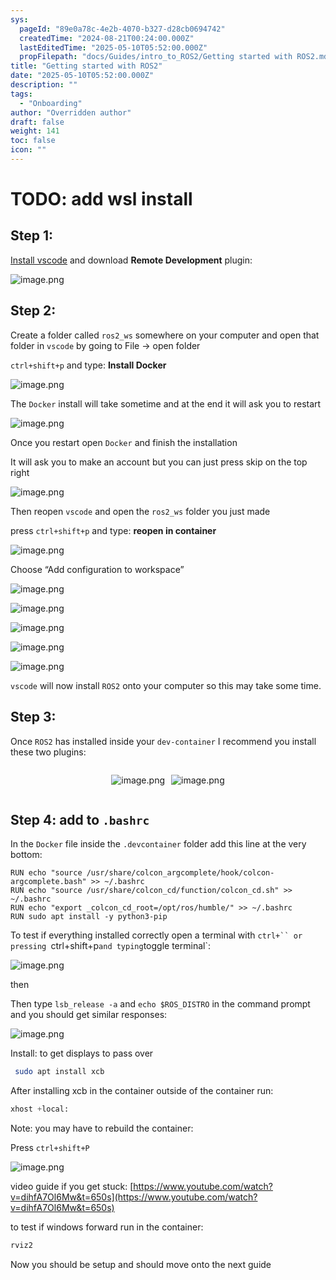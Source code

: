 ```yaml
---
sys:
  pageId: "89e0a78c-4e2b-4070-b327-d28cb0694742"
  createdTime: "2024-08-21T00:24:00.000Z"
  lastEditedTime: "2025-05-10T05:52:00.000Z"
  propFilepath: "docs/Guides/intro_to_ROS2/Getting started with ROS2.md"
title: "Getting started with ROS2"
date: "2025-05-10T05:52:00.000Z"
description: ""
tags:
  - "Onboarding"
author: "Overridden author"
draft: false
weight: 141
toc: false
icon: ""
---
```


# TODO: add wsl install

## Step 1:

[Install vscode](https://code.visualstudio.com/download) and download **Remote Development** plugin:

![image.png](https://prod-files-secure.s3.us-west-2.amazonaws.com/d518164a-d88e-44d1-a4ee-3adb3bd8bce0/efb52993-1881-4a40-b95e-6f020334f022/image.png?X-Amz-Algorithm=AWS4-HMAC-SHA256&X-Amz-Content-Sha256=UNSIGNED-PAYLOAD&X-Amz-Credential=ASIAZI2LB466SLEQKW5H%2F20250527%2Fus-west-2%2Fs3%2Faws4_request&X-Amz-Date=20250527T210827Z&X-Amz-Expires=3600&X-Amz-Security-Token=IQoJb3JpZ2luX2VjEJ3%2F%2F%2F%2F%2F%2F%2F%2F%2F%2FwEaCXVzLXdlc3QtMiJHMEUCIQCzoy3s8QwLuHHo%2F9G%2FHQLXbPK0OeN0cvV%2BGK2n5h%2BkyQIgOvZ1RvbjG3dmrKoGri%2BuDuMRbowdm%2BI2vkD9x1DqjVEq%2FwMIZhAAGgw2Mzc0MjMxODM4MDUiDGER26JBz9gBjQriwircA1VQYGB2%2Fus1oTydo0j%2FH%2FUMcxTXjlRp%2FiBnSbkln1wJ0aquwUsQzIXcvKaegEQflxfUz1nf8IczGlm9rg65gtwEiphwZXtQ3RlKhaw2TUcExF5hORGMdNO2m10QeUy74IrUNdA8sC5fbwESZ2vTam%2F3EEC3IBZuDsOLt%2Bmh9z7QO4uiHqa2aOCtFw1UOSe4f4k3wrFci0aK0g4FwSLzW5SsCPZqLR72xIoLnZ6SinwKHfqBKIkysPAO2%2Blmr4UOgH7R%2FZM9uWvigmJh8XKJpY92kqTj%2FttD70IT1fl2xl4N%2BUuWiaBPLlpgp4a8KbdWHWVJ%2FntC7e75uyZlAipARVr4ZrApTr5vCjI9M4K5NDnKizdQ4Qs6BpbDZUjMiXIaKxGEGuoKXXE46AhdEx2FUAMpoPOG1NK5P6nxnp5YjR%2FgQjwDoPS4a3SMrzA5pyEmwFaEfHYbTVQC%2F5wvNKUlHpccUyIJF%2FRdBL1%2BmQ8tkMYV8TQ5rZqojC6iwyP7e%2Fggvc2lA5%2BDg74OETMd%2FozLswVSTUFYuW5T4HkDLXEDxe%2Ft6APVieDV7NhFjddGtdyjprTUOlqbw4N%2F9BKw2bhcKPAEl6eYnNUrNeWruyO5BJbRIT3i7tP5MInDXDd7MPHJ2MEGOqUBLQEcK6OpKEOPs%2BqvhnCXiALpClN4j%2F4xKCdaFeEXV8kaOHpCPOo2uWcF%2BOPkxaLGHDWrp2WLqWD35PSWquqEaVht8a%2F3ibdC6wZO9A8X8SP4Ad%2FI3U9hfABP88WTJJIsbXxSmYSlRz0xrVsHdCVWDvZnRKY%2F31GztLmaiA3C0E4%2BD24Om%2F%2Fix4LdNbnPnYxO7pU3WDBAzeKZ2djLIBN0nREOCK2W&X-Amz-Signature=66a5474d4b33bf16f2a096d4c942bac9dd11669b474386502b2585a7a1b7a1a0&X-Amz-SignedHeaders=host&x-id=GetObject)

## Step 2:

Create a folder called `ros2_ws` somewhere on your computer and open that folder in `vscode` by going to File → open folder 

`ctrl+shift+p` and type: **Install Docker**

![image.png](https://prod-files-secure.s3.us-west-2.amazonaws.com/d518164a-d88e-44d1-a4ee-3adb3bd8bce0/2269dc0e-1cd5-47ff-bceb-c04ad9b2eab0/image.png?X-Amz-Algorithm=AWS4-HMAC-SHA256&X-Amz-Content-Sha256=UNSIGNED-PAYLOAD&X-Amz-Credential=ASIAZI2LB466SLEQKW5H%2F20250527%2Fus-west-2%2Fs3%2Faws4_request&X-Amz-Date=20250527T210827Z&X-Amz-Expires=3600&X-Amz-Security-Token=IQoJb3JpZ2luX2VjEJ3%2F%2F%2F%2F%2F%2F%2F%2F%2F%2FwEaCXVzLXdlc3QtMiJHMEUCIQCzoy3s8QwLuHHo%2F9G%2FHQLXbPK0OeN0cvV%2BGK2n5h%2BkyQIgOvZ1RvbjG3dmrKoGri%2BuDuMRbowdm%2BI2vkD9x1DqjVEq%2FwMIZhAAGgw2Mzc0MjMxODM4MDUiDGER26JBz9gBjQriwircA1VQYGB2%2Fus1oTydo0j%2FH%2FUMcxTXjlRp%2FiBnSbkln1wJ0aquwUsQzIXcvKaegEQflxfUz1nf8IczGlm9rg65gtwEiphwZXtQ3RlKhaw2TUcExF5hORGMdNO2m10QeUy74IrUNdA8sC5fbwESZ2vTam%2F3EEC3IBZuDsOLt%2Bmh9z7QO4uiHqa2aOCtFw1UOSe4f4k3wrFci0aK0g4FwSLzW5SsCPZqLR72xIoLnZ6SinwKHfqBKIkysPAO2%2Blmr4UOgH7R%2FZM9uWvigmJh8XKJpY92kqTj%2FttD70IT1fl2xl4N%2BUuWiaBPLlpgp4a8KbdWHWVJ%2FntC7e75uyZlAipARVr4ZrApTr5vCjI9M4K5NDnKizdQ4Qs6BpbDZUjMiXIaKxGEGuoKXXE46AhdEx2FUAMpoPOG1NK5P6nxnp5YjR%2FgQjwDoPS4a3SMrzA5pyEmwFaEfHYbTVQC%2F5wvNKUlHpccUyIJF%2FRdBL1%2BmQ8tkMYV8TQ5rZqojC6iwyP7e%2Fggvc2lA5%2BDg74OETMd%2FozLswVSTUFYuW5T4HkDLXEDxe%2Ft6APVieDV7NhFjddGtdyjprTUOlqbw4N%2F9BKw2bhcKPAEl6eYnNUrNeWruyO5BJbRIT3i7tP5MInDXDd7MPHJ2MEGOqUBLQEcK6OpKEOPs%2BqvhnCXiALpClN4j%2F4xKCdaFeEXV8kaOHpCPOo2uWcF%2BOPkxaLGHDWrp2WLqWD35PSWquqEaVht8a%2F3ibdC6wZO9A8X8SP4Ad%2FI3U9hfABP88WTJJIsbXxSmYSlRz0xrVsHdCVWDvZnRKY%2F31GztLmaiA3C0E4%2BD24Om%2F%2Fix4LdNbnPnYxO7pU3WDBAzeKZ2djLIBN0nREOCK2W&X-Amz-Signature=42453c8c22454ef3d0de1ccd8037d3c03918337f5303eebc7bb09bebd9123e21&X-Amz-SignedHeaders=host&x-id=GetObject)

The `Docker` install will take sometime and at the end it will ask you to restart

![image.png](https://prod-files-secure.s3.us-west-2.amazonaws.com/d518164a-d88e-44d1-a4ee-3adb3bd8bce0/ed233f78-be33-4b1f-b89c-9c346c0e961e/image.png?X-Amz-Algorithm=AWS4-HMAC-SHA256&X-Amz-Content-Sha256=UNSIGNED-PAYLOAD&X-Amz-Credential=ASIAZI2LB466SLEQKW5H%2F20250527%2Fus-west-2%2Fs3%2Faws4_request&X-Amz-Date=20250527T210827Z&X-Amz-Expires=3600&X-Amz-Security-Token=IQoJb3JpZ2luX2VjEJ3%2F%2F%2F%2F%2F%2F%2F%2F%2F%2FwEaCXVzLXdlc3QtMiJHMEUCIQCzoy3s8QwLuHHo%2F9G%2FHQLXbPK0OeN0cvV%2BGK2n5h%2BkyQIgOvZ1RvbjG3dmrKoGri%2BuDuMRbowdm%2BI2vkD9x1DqjVEq%2FwMIZhAAGgw2Mzc0MjMxODM4MDUiDGER26JBz9gBjQriwircA1VQYGB2%2Fus1oTydo0j%2FH%2FUMcxTXjlRp%2FiBnSbkln1wJ0aquwUsQzIXcvKaegEQflxfUz1nf8IczGlm9rg65gtwEiphwZXtQ3RlKhaw2TUcExF5hORGMdNO2m10QeUy74IrUNdA8sC5fbwESZ2vTam%2F3EEC3IBZuDsOLt%2Bmh9z7QO4uiHqa2aOCtFw1UOSe4f4k3wrFci0aK0g4FwSLzW5SsCPZqLR72xIoLnZ6SinwKHfqBKIkysPAO2%2Blmr4UOgH7R%2FZM9uWvigmJh8XKJpY92kqTj%2FttD70IT1fl2xl4N%2BUuWiaBPLlpgp4a8KbdWHWVJ%2FntC7e75uyZlAipARVr4ZrApTr5vCjI9M4K5NDnKizdQ4Qs6BpbDZUjMiXIaKxGEGuoKXXE46AhdEx2FUAMpoPOG1NK5P6nxnp5YjR%2FgQjwDoPS4a3SMrzA5pyEmwFaEfHYbTVQC%2F5wvNKUlHpccUyIJF%2FRdBL1%2BmQ8tkMYV8TQ5rZqojC6iwyP7e%2Fggvc2lA5%2BDg74OETMd%2FozLswVSTUFYuW5T4HkDLXEDxe%2Ft6APVieDV7NhFjddGtdyjprTUOlqbw4N%2F9BKw2bhcKPAEl6eYnNUrNeWruyO5BJbRIT3i7tP5MInDXDd7MPHJ2MEGOqUBLQEcK6OpKEOPs%2BqvhnCXiALpClN4j%2F4xKCdaFeEXV8kaOHpCPOo2uWcF%2BOPkxaLGHDWrp2WLqWD35PSWquqEaVht8a%2F3ibdC6wZO9A8X8SP4Ad%2FI3U9hfABP88WTJJIsbXxSmYSlRz0xrVsHdCVWDvZnRKY%2F31GztLmaiA3C0E4%2BD24Om%2F%2Fix4LdNbnPnYxO7pU3WDBAzeKZ2djLIBN0nREOCK2W&X-Amz-Signature=8c014e5cec8055c4921f925a32e6e1ade6f875b56a93c7f18229973387e1bda1&X-Amz-SignedHeaders=host&x-id=GetObject)

Once you restart open `Docker` and finish the installation

It will ask you to make an account but you can just press skip on the top right

![image.png](https://prod-files-secure.s3.us-west-2.amazonaws.com/d518164a-d88e-44d1-a4ee-3adb3bd8bce0/21010ad9-1659-4fd9-9f59-9932a09b2a3d/image.png?X-Amz-Algorithm=AWS4-HMAC-SHA256&X-Amz-Content-Sha256=UNSIGNED-PAYLOAD&X-Amz-Credential=ASIAZI2LB466SLEQKW5H%2F20250527%2Fus-west-2%2Fs3%2Faws4_request&X-Amz-Date=20250527T210827Z&X-Amz-Expires=3600&X-Amz-Security-Token=IQoJb3JpZ2luX2VjEJ3%2F%2F%2F%2F%2F%2F%2F%2F%2F%2FwEaCXVzLXdlc3QtMiJHMEUCIQCzoy3s8QwLuHHo%2F9G%2FHQLXbPK0OeN0cvV%2BGK2n5h%2BkyQIgOvZ1RvbjG3dmrKoGri%2BuDuMRbowdm%2BI2vkD9x1DqjVEq%2FwMIZhAAGgw2Mzc0MjMxODM4MDUiDGER26JBz9gBjQriwircA1VQYGB2%2Fus1oTydo0j%2FH%2FUMcxTXjlRp%2FiBnSbkln1wJ0aquwUsQzIXcvKaegEQflxfUz1nf8IczGlm9rg65gtwEiphwZXtQ3RlKhaw2TUcExF5hORGMdNO2m10QeUy74IrUNdA8sC5fbwESZ2vTam%2F3EEC3IBZuDsOLt%2Bmh9z7QO4uiHqa2aOCtFw1UOSe4f4k3wrFci0aK0g4FwSLzW5SsCPZqLR72xIoLnZ6SinwKHfqBKIkysPAO2%2Blmr4UOgH7R%2FZM9uWvigmJh8XKJpY92kqTj%2FttD70IT1fl2xl4N%2BUuWiaBPLlpgp4a8KbdWHWVJ%2FntC7e75uyZlAipARVr4ZrApTr5vCjI9M4K5NDnKizdQ4Qs6BpbDZUjMiXIaKxGEGuoKXXE46AhdEx2FUAMpoPOG1NK5P6nxnp5YjR%2FgQjwDoPS4a3SMrzA5pyEmwFaEfHYbTVQC%2F5wvNKUlHpccUyIJF%2FRdBL1%2BmQ8tkMYV8TQ5rZqojC6iwyP7e%2Fggvc2lA5%2BDg74OETMd%2FozLswVSTUFYuW5T4HkDLXEDxe%2Ft6APVieDV7NhFjddGtdyjprTUOlqbw4N%2F9BKw2bhcKPAEl6eYnNUrNeWruyO5BJbRIT3i7tP5MInDXDd7MPHJ2MEGOqUBLQEcK6OpKEOPs%2BqvhnCXiALpClN4j%2F4xKCdaFeEXV8kaOHpCPOo2uWcF%2BOPkxaLGHDWrp2WLqWD35PSWquqEaVht8a%2F3ibdC6wZO9A8X8SP4Ad%2FI3U9hfABP88WTJJIsbXxSmYSlRz0xrVsHdCVWDvZnRKY%2F31GztLmaiA3C0E4%2BD24Om%2F%2Fix4LdNbnPnYxO7pU3WDBAzeKZ2djLIBN0nREOCK2W&X-Amz-Signature=d31839be696470f5e3b32923c92d6644504da830d1f56e4030e54c69d5db1d2f&X-Amz-SignedHeaders=host&x-id=GetObject)

Then reopen `vscode` and open the `ros2_ws` folder you just made

press `ctrl+shift+p` and type: **reopen in container**

![image.png](https://prod-files-secure.s3.us-west-2.amazonaws.com/d518164a-d88e-44d1-a4ee-3adb3bd8bce0/4e93b8c2-41ad-488c-8095-c74205196118/image.png?X-Amz-Algorithm=AWS4-HMAC-SHA256&X-Amz-Content-Sha256=UNSIGNED-PAYLOAD&X-Amz-Credential=ASIAZI2LB466SLEQKW5H%2F20250527%2Fus-west-2%2Fs3%2Faws4_request&X-Amz-Date=20250527T210827Z&X-Amz-Expires=3600&X-Amz-Security-Token=IQoJb3JpZ2luX2VjEJ3%2F%2F%2F%2F%2F%2F%2F%2F%2F%2FwEaCXVzLXdlc3QtMiJHMEUCIQCzoy3s8QwLuHHo%2F9G%2FHQLXbPK0OeN0cvV%2BGK2n5h%2BkyQIgOvZ1RvbjG3dmrKoGri%2BuDuMRbowdm%2BI2vkD9x1DqjVEq%2FwMIZhAAGgw2Mzc0MjMxODM4MDUiDGER26JBz9gBjQriwircA1VQYGB2%2Fus1oTydo0j%2FH%2FUMcxTXjlRp%2FiBnSbkln1wJ0aquwUsQzIXcvKaegEQflxfUz1nf8IczGlm9rg65gtwEiphwZXtQ3RlKhaw2TUcExF5hORGMdNO2m10QeUy74IrUNdA8sC5fbwESZ2vTam%2F3EEC3IBZuDsOLt%2Bmh9z7QO4uiHqa2aOCtFw1UOSe4f4k3wrFci0aK0g4FwSLzW5SsCPZqLR72xIoLnZ6SinwKHfqBKIkysPAO2%2Blmr4UOgH7R%2FZM9uWvigmJh8XKJpY92kqTj%2FttD70IT1fl2xl4N%2BUuWiaBPLlpgp4a8KbdWHWVJ%2FntC7e75uyZlAipARVr4ZrApTr5vCjI9M4K5NDnKizdQ4Qs6BpbDZUjMiXIaKxGEGuoKXXE46AhdEx2FUAMpoPOG1NK5P6nxnp5YjR%2FgQjwDoPS4a3SMrzA5pyEmwFaEfHYbTVQC%2F5wvNKUlHpccUyIJF%2FRdBL1%2BmQ8tkMYV8TQ5rZqojC6iwyP7e%2Fggvc2lA5%2BDg74OETMd%2FozLswVSTUFYuW5T4HkDLXEDxe%2Ft6APVieDV7NhFjddGtdyjprTUOlqbw4N%2F9BKw2bhcKPAEl6eYnNUrNeWruyO5BJbRIT3i7tP5MInDXDd7MPHJ2MEGOqUBLQEcK6OpKEOPs%2BqvhnCXiALpClN4j%2F4xKCdaFeEXV8kaOHpCPOo2uWcF%2BOPkxaLGHDWrp2WLqWD35PSWquqEaVht8a%2F3ibdC6wZO9A8X8SP4Ad%2FI3U9hfABP88WTJJIsbXxSmYSlRz0xrVsHdCVWDvZnRKY%2F31GztLmaiA3C0E4%2BD24Om%2F%2Fix4LdNbnPnYxO7pU3WDBAzeKZ2djLIBN0nREOCK2W&X-Amz-Signature=dc3bd423f0c473af6e7635d57fc3f66c454e419be74f76e504a53aa8a922a9b6&X-Amz-SignedHeaders=host&x-id=GetObject)

Choose “Add configuration to workspace”

![image.png](https://prod-files-secure.s3.us-west-2.amazonaws.com/d518164a-d88e-44d1-a4ee-3adb3bd8bce0/9560b282-5060-4989-ba37-97e7b2c22476/image.png?X-Amz-Algorithm=AWS4-HMAC-SHA256&X-Amz-Content-Sha256=UNSIGNED-PAYLOAD&X-Amz-Credential=ASIAZI2LB466SLEQKW5H%2F20250527%2Fus-west-2%2Fs3%2Faws4_request&X-Amz-Date=20250527T210827Z&X-Amz-Expires=3600&X-Amz-Security-Token=IQoJb3JpZ2luX2VjEJ3%2F%2F%2F%2F%2F%2F%2F%2F%2F%2FwEaCXVzLXdlc3QtMiJHMEUCIQCzoy3s8QwLuHHo%2F9G%2FHQLXbPK0OeN0cvV%2BGK2n5h%2BkyQIgOvZ1RvbjG3dmrKoGri%2BuDuMRbowdm%2BI2vkD9x1DqjVEq%2FwMIZhAAGgw2Mzc0MjMxODM4MDUiDGER26JBz9gBjQriwircA1VQYGB2%2Fus1oTydo0j%2FH%2FUMcxTXjlRp%2FiBnSbkln1wJ0aquwUsQzIXcvKaegEQflxfUz1nf8IczGlm9rg65gtwEiphwZXtQ3RlKhaw2TUcExF5hORGMdNO2m10QeUy74IrUNdA8sC5fbwESZ2vTam%2F3EEC3IBZuDsOLt%2Bmh9z7QO4uiHqa2aOCtFw1UOSe4f4k3wrFci0aK0g4FwSLzW5SsCPZqLR72xIoLnZ6SinwKHfqBKIkysPAO2%2Blmr4UOgH7R%2FZM9uWvigmJh8XKJpY92kqTj%2FttD70IT1fl2xl4N%2BUuWiaBPLlpgp4a8KbdWHWVJ%2FntC7e75uyZlAipARVr4ZrApTr5vCjI9M4K5NDnKizdQ4Qs6BpbDZUjMiXIaKxGEGuoKXXE46AhdEx2FUAMpoPOG1NK5P6nxnp5YjR%2FgQjwDoPS4a3SMrzA5pyEmwFaEfHYbTVQC%2F5wvNKUlHpccUyIJF%2FRdBL1%2BmQ8tkMYV8TQ5rZqojC6iwyP7e%2Fggvc2lA5%2BDg74OETMd%2FozLswVSTUFYuW5T4HkDLXEDxe%2Ft6APVieDV7NhFjddGtdyjprTUOlqbw4N%2F9BKw2bhcKPAEl6eYnNUrNeWruyO5BJbRIT3i7tP5MInDXDd7MPHJ2MEGOqUBLQEcK6OpKEOPs%2BqvhnCXiALpClN4j%2F4xKCdaFeEXV8kaOHpCPOo2uWcF%2BOPkxaLGHDWrp2WLqWD35PSWquqEaVht8a%2F3ibdC6wZO9A8X8SP4Ad%2FI3U9hfABP88WTJJIsbXxSmYSlRz0xrVsHdCVWDvZnRKY%2F31GztLmaiA3C0E4%2BD24Om%2F%2Fix4LdNbnPnYxO7pU3WDBAzeKZ2djLIBN0nREOCK2W&X-Amz-Signature=444d11251e96794e95b8bb34714fe10cd6f91bd277210770a8c7e6d9ff775f21&X-Amz-SignedHeaders=host&x-id=GetObject)

![image.png](https://prod-files-secure.s3.us-west-2.amazonaws.com/d518164a-d88e-44d1-a4ee-3adb3bd8bce0/2ee63f81-886b-48e8-a553-dc6e5eac99e4/image.png?X-Amz-Algorithm=AWS4-HMAC-SHA256&X-Amz-Content-Sha256=UNSIGNED-PAYLOAD&X-Amz-Credential=ASIAZI2LB466SLEQKW5H%2F20250527%2Fus-west-2%2Fs3%2Faws4_request&X-Amz-Date=20250527T210827Z&X-Amz-Expires=3600&X-Amz-Security-Token=IQoJb3JpZ2luX2VjEJ3%2F%2F%2F%2F%2F%2F%2F%2F%2F%2FwEaCXVzLXdlc3QtMiJHMEUCIQCzoy3s8QwLuHHo%2F9G%2FHQLXbPK0OeN0cvV%2BGK2n5h%2BkyQIgOvZ1RvbjG3dmrKoGri%2BuDuMRbowdm%2BI2vkD9x1DqjVEq%2FwMIZhAAGgw2Mzc0MjMxODM4MDUiDGER26JBz9gBjQriwircA1VQYGB2%2Fus1oTydo0j%2FH%2FUMcxTXjlRp%2FiBnSbkln1wJ0aquwUsQzIXcvKaegEQflxfUz1nf8IczGlm9rg65gtwEiphwZXtQ3RlKhaw2TUcExF5hORGMdNO2m10QeUy74IrUNdA8sC5fbwESZ2vTam%2F3EEC3IBZuDsOLt%2Bmh9z7QO4uiHqa2aOCtFw1UOSe4f4k3wrFci0aK0g4FwSLzW5SsCPZqLR72xIoLnZ6SinwKHfqBKIkysPAO2%2Blmr4UOgH7R%2FZM9uWvigmJh8XKJpY92kqTj%2FttD70IT1fl2xl4N%2BUuWiaBPLlpgp4a8KbdWHWVJ%2FntC7e75uyZlAipARVr4ZrApTr5vCjI9M4K5NDnKizdQ4Qs6BpbDZUjMiXIaKxGEGuoKXXE46AhdEx2FUAMpoPOG1NK5P6nxnp5YjR%2FgQjwDoPS4a3SMrzA5pyEmwFaEfHYbTVQC%2F5wvNKUlHpccUyIJF%2FRdBL1%2BmQ8tkMYV8TQ5rZqojC6iwyP7e%2Fggvc2lA5%2BDg74OETMd%2FozLswVSTUFYuW5T4HkDLXEDxe%2Ft6APVieDV7NhFjddGtdyjprTUOlqbw4N%2F9BKw2bhcKPAEl6eYnNUrNeWruyO5BJbRIT3i7tP5MInDXDd7MPHJ2MEGOqUBLQEcK6OpKEOPs%2BqvhnCXiALpClN4j%2F4xKCdaFeEXV8kaOHpCPOo2uWcF%2BOPkxaLGHDWrp2WLqWD35PSWquqEaVht8a%2F3ibdC6wZO9A8X8SP4Ad%2FI3U9hfABP88WTJJIsbXxSmYSlRz0xrVsHdCVWDvZnRKY%2F31GztLmaiA3C0E4%2BD24Om%2F%2Fix4LdNbnPnYxO7pU3WDBAzeKZ2djLIBN0nREOCK2W&X-Amz-Signature=06f7959e388372d437383bda775da0263b852aff242fdaba623285083b2b4690&X-Amz-SignedHeaders=host&x-id=GetObject)

![image.png](https://prod-files-secure.s3.us-west-2.amazonaws.com/d518164a-d88e-44d1-a4ee-3adb3bd8bce0/ae1580b2-b048-407e-aed9-b584224a7a04/image.png?X-Amz-Algorithm=AWS4-HMAC-SHA256&X-Amz-Content-Sha256=UNSIGNED-PAYLOAD&X-Amz-Credential=ASIAZI2LB466SLEQKW5H%2F20250527%2Fus-west-2%2Fs3%2Faws4_request&X-Amz-Date=20250527T210827Z&X-Amz-Expires=3600&X-Amz-Security-Token=IQoJb3JpZ2luX2VjEJ3%2F%2F%2F%2F%2F%2F%2F%2F%2F%2FwEaCXVzLXdlc3QtMiJHMEUCIQCzoy3s8QwLuHHo%2F9G%2FHQLXbPK0OeN0cvV%2BGK2n5h%2BkyQIgOvZ1RvbjG3dmrKoGri%2BuDuMRbowdm%2BI2vkD9x1DqjVEq%2FwMIZhAAGgw2Mzc0MjMxODM4MDUiDGER26JBz9gBjQriwircA1VQYGB2%2Fus1oTydo0j%2FH%2FUMcxTXjlRp%2FiBnSbkln1wJ0aquwUsQzIXcvKaegEQflxfUz1nf8IczGlm9rg65gtwEiphwZXtQ3RlKhaw2TUcExF5hORGMdNO2m10QeUy74IrUNdA8sC5fbwESZ2vTam%2F3EEC3IBZuDsOLt%2Bmh9z7QO4uiHqa2aOCtFw1UOSe4f4k3wrFci0aK0g4FwSLzW5SsCPZqLR72xIoLnZ6SinwKHfqBKIkysPAO2%2Blmr4UOgH7R%2FZM9uWvigmJh8XKJpY92kqTj%2FttD70IT1fl2xl4N%2BUuWiaBPLlpgp4a8KbdWHWVJ%2FntC7e75uyZlAipARVr4ZrApTr5vCjI9M4K5NDnKizdQ4Qs6BpbDZUjMiXIaKxGEGuoKXXE46AhdEx2FUAMpoPOG1NK5P6nxnp5YjR%2FgQjwDoPS4a3SMrzA5pyEmwFaEfHYbTVQC%2F5wvNKUlHpccUyIJF%2FRdBL1%2BmQ8tkMYV8TQ5rZqojC6iwyP7e%2Fggvc2lA5%2BDg74OETMd%2FozLswVSTUFYuW5T4HkDLXEDxe%2Ft6APVieDV7NhFjddGtdyjprTUOlqbw4N%2F9BKw2bhcKPAEl6eYnNUrNeWruyO5BJbRIT3i7tP5MInDXDd7MPHJ2MEGOqUBLQEcK6OpKEOPs%2BqvhnCXiALpClN4j%2F4xKCdaFeEXV8kaOHpCPOo2uWcF%2BOPkxaLGHDWrp2WLqWD35PSWquqEaVht8a%2F3ibdC6wZO9A8X8SP4Ad%2FI3U9hfABP88WTJJIsbXxSmYSlRz0xrVsHdCVWDvZnRKY%2F31GztLmaiA3C0E4%2BD24Om%2F%2Fix4LdNbnPnYxO7pU3WDBAzeKZ2djLIBN0nREOCK2W&X-Amz-Signature=7f35101feae49b36aa87d73679b114e3b48895b33718bea310f17c3af5017234&X-Amz-SignedHeaders=host&x-id=GetObject)

![image.png](https://prod-files-secure.s3.us-west-2.amazonaws.com/d518164a-d88e-44d1-a4ee-3adb3bd8bce0/53255b28-f75e-430f-b9e3-c0ac8577e42b/image.png?X-Amz-Algorithm=AWS4-HMAC-SHA256&X-Amz-Content-Sha256=UNSIGNED-PAYLOAD&X-Amz-Credential=ASIAZI2LB466SLEQKW5H%2F20250527%2Fus-west-2%2Fs3%2Faws4_request&X-Amz-Date=20250527T210827Z&X-Amz-Expires=3600&X-Amz-Security-Token=IQoJb3JpZ2luX2VjEJ3%2F%2F%2F%2F%2F%2F%2F%2F%2F%2FwEaCXVzLXdlc3QtMiJHMEUCIQCzoy3s8QwLuHHo%2F9G%2FHQLXbPK0OeN0cvV%2BGK2n5h%2BkyQIgOvZ1RvbjG3dmrKoGri%2BuDuMRbowdm%2BI2vkD9x1DqjVEq%2FwMIZhAAGgw2Mzc0MjMxODM4MDUiDGER26JBz9gBjQriwircA1VQYGB2%2Fus1oTydo0j%2FH%2FUMcxTXjlRp%2FiBnSbkln1wJ0aquwUsQzIXcvKaegEQflxfUz1nf8IczGlm9rg65gtwEiphwZXtQ3RlKhaw2TUcExF5hORGMdNO2m10QeUy74IrUNdA8sC5fbwESZ2vTam%2F3EEC3IBZuDsOLt%2Bmh9z7QO4uiHqa2aOCtFw1UOSe4f4k3wrFci0aK0g4FwSLzW5SsCPZqLR72xIoLnZ6SinwKHfqBKIkysPAO2%2Blmr4UOgH7R%2FZM9uWvigmJh8XKJpY92kqTj%2FttD70IT1fl2xl4N%2BUuWiaBPLlpgp4a8KbdWHWVJ%2FntC7e75uyZlAipARVr4ZrApTr5vCjI9M4K5NDnKizdQ4Qs6BpbDZUjMiXIaKxGEGuoKXXE46AhdEx2FUAMpoPOG1NK5P6nxnp5YjR%2FgQjwDoPS4a3SMrzA5pyEmwFaEfHYbTVQC%2F5wvNKUlHpccUyIJF%2FRdBL1%2BmQ8tkMYV8TQ5rZqojC6iwyP7e%2Fggvc2lA5%2BDg74OETMd%2FozLswVSTUFYuW5T4HkDLXEDxe%2Ft6APVieDV7NhFjddGtdyjprTUOlqbw4N%2F9BKw2bhcKPAEl6eYnNUrNeWruyO5BJbRIT3i7tP5MInDXDd7MPHJ2MEGOqUBLQEcK6OpKEOPs%2BqvhnCXiALpClN4j%2F4xKCdaFeEXV8kaOHpCPOo2uWcF%2BOPkxaLGHDWrp2WLqWD35PSWquqEaVht8a%2F3ibdC6wZO9A8X8SP4Ad%2FI3U9hfABP88WTJJIsbXxSmYSlRz0xrVsHdCVWDvZnRKY%2F31GztLmaiA3C0E4%2BD24Om%2F%2Fix4LdNbnPnYxO7pU3WDBAzeKZ2djLIBN0nREOCK2W&X-Amz-Signature=75d694ebbdc947fc6a44d9d78a56269afcff1651a0e2b9f67dce0f791a42a062&X-Amz-SignedHeaders=host&x-id=GetObject)

![image.png](https://prod-files-secure.s3.us-west-2.amazonaws.com/d518164a-d88e-44d1-a4ee-3adb3bd8bce0/7c562767-5af9-4ffb-97d1-327bcdf4ee00/image.png?X-Amz-Algorithm=AWS4-HMAC-SHA256&X-Amz-Content-Sha256=UNSIGNED-PAYLOAD&X-Amz-Credential=ASIAZI2LB466SLEQKW5H%2F20250527%2Fus-west-2%2Fs3%2Faws4_request&X-Amz-Date=20250527T210827Z&X-Amz-Expires=3600&X-Amz-Security-Token=IQoJb3JpZ2luX2VjEJ3%2F%2F%2F%2F%2F%2F%2F%2F%2F%2FwEaCXVzLXdlc3QtMiJHMEUCIQCzoy3s8QwLuHHo%2F9G%2FHQLXbPK0OeN0cvV%2BGK2n5h%2BkyQIgOvZ1RvbjG3dmrKoGri%2BuDuMRbowdm%2BI2vkD9x1DqjVEq%2FwMIZhAAGgw2Mzc0MjMxODM4MDUiDGER26JBz9gBjQriwircA1VQYGB2%2Fus1oTydo0j%2FH%2FUMcxTXjlRp%2FiBnSbkln1wJ0aquwUsQzIXcvKaegEQflxfUz1nf8IczGlm9rg65gtwEiphwZXtQ3RlKhaw2TUcExF5hORGMdNO2m10QeUy74IrUNdA8sC5fbwESZ2vTam%2F3EEC3IBZuDsOLt%2Bmh9z7QO4uiHqa2aOCtFw1UOSe4f4k3wrFci0aK0g4FwSLzW5SsCPZqLR72xIoLnZ6SinwKHfqBKIkysPAO2%2Blmr4UOgH7R%2FZM9uWvigmJh8XKJpY92kqTj%2FttD70IT1fl2xl4N%2BUuWiaBPLlpgp4a8KbdWHWVJ%2FntC7e75uyZlAipARVr4ZrApTr5vCjI9M4K5NDnKizdQ4Qs6BpbDZUjMiXIaKxGEGuoKXXE46AhdEx2FUAMpoPOG1NK5P6nxnp5YjR%2FgQjwDoPS4a3SMrzA5pyEmwFaEfHYbTVQC%2F5wvNKUlHpccUyIJF%2FRdBL1%2BmQ8tkMYV8TQ5rZqojC6iwyP7e%2Fggvc2lA5%2BDg74OETMd%2FozLswVSTUFYuW5T4HkDLXEDxe%2Ft6APVieDV7NhFjddGtdyjprTUOlqbw4N%2F9BKw2bhcKPAEl6eYnNUrNeWruyO5BJbRIT3i7tP5MInDXDd7MPHJ2MEGOqUBLQEcK6OpKEOPs%2BqvhnCXiALpClN4j%2F4xKCdaFeEXV8kaOHpCPOo2uWcF%2BOPkxaLGHDWrp2WLqWD35PSWquqEaVht8a%2F3ibdC6wZO9A8X8SP4Ad%2FI3U9hfABP88WTJJIsbXxSmYSlRz0xrVsHdCVWDvZnRKY%2F31GztLmaiA3C0E4%2BD24Om%2F%2Fix4LdNbnPnYxO7pU3WDBAzeKZ2djLIBN0nREOCK2W&X-Amz-Signature=580b807b06a072b29982cc7b2af38bf1546fb0c02312f6f8f2e6798e183c1da0&X-Amz-SignedHeaders=host&x-id=GetObject)

`vscode` will now install `ROS2` onto your computer so this may take some time.

## Step 3:

Once `ROS2` has installed inside your `dev-container` I recommend you install these two plugins:

<div style="display: flex;flex-direction: row; column-gap:10px; max-width: 630px;justify-content: center;">
<div>

![image.png](https://prod-files-secure.s3.us-west-2.amazonaws.com/d518164a-d88e-44d1-a4ee-3adb3bd8bce0/3fc3d550-5a54-4ba1-ba6b-faa01cdb7369/image.png?X-Amz-Algorithm=AWS4-HMAC-SHA256&X-Amz-Content-Sha256=UNSIGNED-PAYLOAD&X-Amz-Credential=ASIAZI2LB4663ZFHDZFS%2F20250527%2Fus-west-2%2Fs3%2Faws4_request&X-Amz-Date=20250527T210828Z&X-Amz-Expires=3600&X-Amz-Security-Token=IQoJb3JpZ2luX2VjEJ3%2F%2F%2F%2F%2F%2F%2F%2F%2F%2FwEaCXVzLXdlc3QtMiJHMEUCIFlCtzWxQlHmvlUIVCn2ioMgRsKlLlbPjYRnw4wSqO2tAiEAvlzwAU11uJGu%2BjOSgkBBi9XL6L5bD7yhqrBxDS1cp2Qq%2FwMIZhAAGgw2Mzc0MjMxODM4MDUiDMw4iD0r%2Bxq0TlDfOircA46tNI8MF2yaWHZJfGf3Egpl7oISLgQKXL0a7KsqLjtxv5z4JRPqQsOWEbf3Sa7USkEXPOkjmXuKs0Mf8ZYm42fI8tICMR5LmsSCpUsyrFUjPZEXsuv92ljnYg4c4Gb19DCjNoPZAYdHMrI3xC48RxazWAeKS65JSBfxHVx%2Bko0ilEt9shp3R3LekW0B%2BJjHFXiPCXpTbMJl%2B1syEdrJtNHNx1k7RRWot7Fzm2ED8pg3VcpKXMC1XdRwUzOuQKuJKBmHI6z3sAtuEt7rlXIKZJEcP8bEOSQ2blNy3kynf7y1CC98QB1mxiMOFKznpFAOjOWFvhcA0jsHcPj6ytDUhSDpyLlzHhczoeXeROurat8dJv%2Bs3XgG70fId17VX6KMO1PDJJ1RF8ZSbzVpV19AThx%2FJxmHQ2z2OrVOmu6%2B1%2BnzkrYLYhRArdSD09QJLreIyN6yWvzNJecZN9EA9zAjbpK2hw6r2qQqt2YEzotJzQtkLgq1WHPAwzDH9gh5TUumEbNo9ZpKZ%2FE7kIh0eWG6rz9Qx0yNiFhJT0EPoz9qOGI4zzSPGLDehT6iZZH79s8PPK5o4QVNFOrhnJHhkCeeHUUW5VhmWfyfZbc%2FjVBIC6Us4AXruJ5eSW%2BKXos5MNzJ2MEGOqUBm6U3XMLENfx3mcmhLJ7QIh4hw5TMuPpke5UPwMmn2unJJtseHxbjKd%2FK5T0xAQCOrM3CTqmDRBtV6yU0dB1gqQT46XiYjEpHBBRsNn8r2sxvJ3rFP1QLPhxa4Jhv2oSOBwasmUhl87DiD%2Bhd6isJfoo%2FmMcMy3LlIq0xRS0B61t2P4juSDHN2ERPqjemFI7xVFA8GF8TgMl%2BPbvvxDraWJ32hs%2Fs&X-Amz-Signature=b7a868195c76f5ff07dc47a06346e66b685eeaceb433a26b4882f9e2d8f6e541&X-Amz-SignedHeaders=host&x-id=GetObject)

</div>
<div>

![image.png](https://prod-files-secure.s3.us-west-2.amazonaws.com/d518164a-d88e-44d1-a4ee-3adb3bd8bce0/d994cc66-13c2-4093-a5a3-f84cf4601a82/image.png?X-Amz-Algorithm=AWS4-HMAC-SHA256&X-Amz-Content-Sha256=UNSIGNED-PAYLOAD&X-Amz-Credential=ASIAZI2LB466QNZPKRNI%2F20250527%2Fus-west-2%2Fs3%2Faws4_request&X-Amz-Date=20250527T210828Z&X-Amz-Expires=3600&X-Amz-Security-Token=IQoJb3JpZ2luX2VjEJ3%2F%2F%2F%2F%2F%2F%2F%2F%2F%2FwEaCXVzLXdlc3QtMiJHMEUCIDLgw9MnxlpdID0cCZaCGYICglSi7yPKO22Qx9GUHNwzAiEApetZfrsK%2BdUFhnP495TAsTm4pOX1gSjDwLA2M8Y0YIMq%2FwMIZhAAGgw2Mzc0MjMxODM4MDUiDBnoPUgP5GPNdLr1pCrcA%2BP0IamjAlmYO8dPyDa6CQOwVxaYuUXXaIR3qXtU2oHSbRfNIRLbNSz8vq%2F1b8JEdLETaOO4P%2BD64Mh%2B3MTFzc2VPO3gr0LmXpNDLzpqv91ILZMtMFkBFY%2F1xwqWxIp4Z3nl0pz44mEIFchZrIEzhqpqA0TtIFXvQJzFvWmG81vIyoxVC8ett4yuhbZWXQrolKlG%2BVYME1d7vxsB0kZ7R%2B4YMMRVLYtYHP0Ti3bF2hGvxXcnGnljdPVkV6tPW6BtotSbsB5E5hYRuT%2Bif29LWG0CdmL1rLMFSy5uL5fXLmAH1QDB21O9%2FrnJW5pwBSadPPa2Qso8FzdI3x%2BV8ouAZgk4FvU%2BYt7YiH0WGuEAkL5x54u3yE0gL0BNVMTywmRYu7r5i542pyFg5Mpg2i9hT%2FbC2fXJUwBMQ8GcY2HZ6xvc6fsS1QgrsQMzCDKAJAxnzO3XDHbFWd%2FaYoS%2BOo7IM1HjiM2hD%2BRBTjKuLyv5nzYPyDGZ3yBC4U%2Fj28bHuadPeO3cvIC6iVPs9E75%2BwoA4UXwnm4weJ%2BuSzT4sZHYIV%2Bo1T6WXfsM0tFxvW4CZqVgkp01z36LQWpSY0LKJi251iY3MmROgTVKYh8GbwQjTNA2Jdgt9HRzomBxSvG0MPTJ2MEGOqUBxQhFL7Z2RXyRdTuExzeH83FBk%2BZ6xh%2Fdgbarouj9wThf8F9lOtHqwsobvdV2vefxyRGAhafSMlTlgLJXuEBU3BqGDZl4J2IShh9ZTB0P6tnyD%2Bco59MithbgAvTIDQ1o%2F6mwHGPZP6fI35MSR4xepPjZv9f017g%2FWsVC4%2BLqrJerCgRlBwTjp8PeSm7pEaNZamtHgBj0W3ATthTGBlJvaJ6yXtdl&X-Amz-Signature=6be154ac618ce14fd98988cba18f8eb6a07e12ed598b42d0c5016a2b8b59a201&X-Amz-SignedHeaders=host&x-id=GetObject)

</div>
</div>

## Step 4: add to `.bashrc`

In the `Docker` file inside the `.devcontainer` folder add this line at the very bottom: 

```docker
RUN echo "source /usr/share/colcon_argcomplete/hook/colcon-argcomplete.bash" >> ~/.bashrc
RUN echo "source /usr/share/colcon_cd/function/colcon_cd.sh" >> ~/.bashrc
RUN echo "export _colcon_cd_root=/opt/ros/humble/" >> ~/.bashrc
RUN sudo apt install -y python3-pip 
```

To test if everything installed correctly open a terminal with `ctrl+`` or pressing `ctrl+shift+p` and typing `toggle terminal`:

![image.png](https://prod-files-secure.s3.us-west-2.amazonaws.com/d518164a-d88e-44d1-a4ee-3adb3bd8bce0/6a4943d8-b04e-4c02-9a58-775f3384d1a5/image.png?X-Amz-Algorithm=AWS4-HMAC-SHA256&X-Amz-Content-Sha256=UNSIGNED-PAYLOAD&X-Amz-Credential=ASIAZI2LB466SLEQKW5H%2F20250527%2Fus-west-2%2Fs3%2Faws4_request&X-Amz-Date=20250527T210827Z&X-Amz-Expires=3600&X-Amz-Security-Token=IQoJb3JpZ2luX2VjEJ3%2F%2F%2F%2F%2F%2F%2F%2F%2F%2FwEaCXVzLXdlc3QtMiJHMEUCIQCzoy3s8QwLuHHo%2F9G%2FHQLXbPK0OeN0cvV%2BGK2n5h%2BkyQIgOvZ1RvbjG3dmrKoGri%2BuDuMRbowdm%2BI2vkD9x1DqjVEq%2FwMIZhAAGgw2Mzc0MjMxODM4MDUiDGER26JBz9gBjQriwircA1VQYGB2%2Fus1oTydo0j%2FH%2FUMcxTXjlRp%2FiBnSbkln1wJ0aquwUsQzIXcvKaegEQflxfUz1nf8IczGlm9rg65gtwEiphwZXtQ3RlKhaw2TUcExF5hORGMdNO2m10QeUy74IrUNdA8sC5fbwESZ2vTam%2F3EEC3IBZuDsOLt%2Bmh9z7QO4uiHqa2aOCtFw1UOSe4f4k3wrFci0aK0g4FwSLzW5SsCPZqLR72xIoLnZ6SinwKHfqBKIkysPAO2%2Blmr4UOgH7R%2FZM9uWvigmJh8XKJpY92kqTj%2FttD70IT1fl2xl4N%2BUuWiaBPLlpgp4a8KbdWHWVJ%2FntC7e75uyZlAipARVr4ZrApTr5vCjI9M4K5NDnKizdQ4Qs6BpbDZUjMiXIaKxGEGuoKXXE46AhdEx2FUAMpoPOG1NK5P6nxnp5YjR%2FgQjwDoPS4a3SMrzA5pyEmwFaEfHYbTVQC%2F5wvNKUlHpccUyIJF%2FRdBL1%2BmQ8tkMYV8TQ5rZqojC6iwyP7e%2Fggvc2lA5%2BDg74OETMd%2FozLswVSTUFYuW5T4HkDLXEDxe%2Ft6APVieDV7NhFjddGtdyjprTUOlqbw4N%2F9BKw2bhcKPAEl6eYnNUrNeWruyO5BJbRIT3i7tP5MInDXDd7MPHJ2MEGOqUBLQEcK6OpKEOPs%2BqvhnCXiALpClN4j%2F4xKCdaFeEXV8kaOHpCPOo2uWcF%2BOPkxaLGHDWrp2WLqWD35PSWquqEaVht8a%2F3ibdC6wZO9A8X8SP4Ad%2FI3U9hfABP88WTJJIsbXxSmYSlRz0xrVsHdCVWDvZnRKY%2F31GztLmaiA3C0E4%2BD24Om%2F%2Fix4LdNbnPnYxO7pU3WDBAzeKZ2djLIBN0nREOCK2W&X-Amz-Signature=889551b5b63f47aac1232904a2955687f5f0de57df91c0fb9328df64e12b6980&X-Amz-SignedHeaders=host&x-id=GetObject)

then 

Then type `lsb_release -a` and `echo $ROS_DISTRO` in the command prompt and you should get similar responses:

![image.png](https://prod-files-secure.s3.us-west-2.amazonaws.com/d518164a-d88e-44d1-a4ee-3adb3bd8bce0/3e635dec-a805-4e85-8b9e-d000e5b71a4e/image.png?X-Amz-Algorithm=AWS4-HMAC-SHA256&X-Amz-Content-Sha256=UNSIGNED-PAYLOAD&X-Amz-Credential=ASIAZI2LB466SLEQKW5H%2F20250527%2Fus-west-2%2Fs3%2Faws4_request&X-Amz-Date=20250527T210827Z&X-Amz-Expires=3600&X-Amz-Security-Token=IQoJb3JpZ2luX2VjEJ3%2F%2F%2F%2F%2F%2F%2F%2F%2F%2FwEaCXVzLXdlc3QtMiJHMEUCIQCzoy3s8QwLuHHo%2F9G%2FHQLXbPK0OeN0cvV%2BGK2n5h%2BkyQIgOvZ1RvbjG3dmrKoGri%2BuDuMRbowdm%2BI2vkD9x1DqjVEq%2FwMIZhAAGgw2Mzc0MjMxODM4MDUiDGER26JBz9gBjQriwircA1VQYGB2%2Fus1oTydo0j%2FH%2FUMcxTXjlRp%2FiBnSbkln1wJ0aquwUsQzIXcvKaegEQflxfUz1nf8IczGlm9rg65gtwEiphwZXtQ3RlKhaw2TUcExF5hORGMdNO2m10QeUy74IrUNdA8sC5fbwESZ2vTam%2F3EEC3IBZuDsOLt%2Bmh9z7QO4uiHqa2aOCtFw1UOSe4f4k3wrFci0aK0g4FwSLzW5SsCPZqLR72xIoLnZ6SinwKHfqBKIkysPAO2%2Blmr4UOgH7R%2FZM9uWvigmJh8XKJpY92kqTj%2FttD70IT1fl2xl4N%2BUuWiaBPLlpgp4a8KbdWHWVJ%2FntC7e75uyZlAipARVr4ZrApTr5vCjI9M4K5NDnKizdQ4Qs6BpbDZUjMiXIaKxGEGuoKXXE46AhdEx2FUAMpoPOG1NK5P6nxnp5YjR%2FgQjwDoPS4a3SMrzA5pyEmwFaEfHYbTVQC%2F5wvNKUlHpccUyIJF%2FRdBL1%2BmQ8tkMYV8TQ5rZqojC6iwyP7e%2Fggvc2lA5%2BDg74OETMd%2FozLswVSTUFYuW5T4HkDLXEDxe%2Ft6APVieDV7NhFjddGtdyjprTUOlqbw4N%2F9BKw2bhcKPAEl6eYnNUrNeWruyO5BJbRIT3i7tP5MInDXDd7MPHJ2MEGOqUBLQEcK6OpKEOPs%2BqvhnCXiALpClN4j%2F4xKCdaFeEXV8kaOHpCPOo2uWcF%2BOPkxaLGHDWrp2WLqWD35PSWquqEaVht8a%2F3ibdC6wZO9A8X8SP4Ad%2FI3U9hfABP88WTJJIsbXxSmYSlRz0xrVsHdCVWDvZnRKY%2F31GztLmaiA3C0E4%2BD24Om%2F%2Fix4LdNbnPnYxO7pU3WDBAzeKZ2djLIBN0nREOCK2W&X-Amz-Signature=18c4f131cf0d768e6fa49b5bb5003e405f78acbecda6dc3f0810f8ea6c827d22&X-Amz-SignedHeaders=host&x-id=GetObject)

Install:  to get displays to pass over

```bash
 sudo apt install xcb
```

After installing xcb in the container outside of the container run:

```python
xhost +local:
```

Note: you may have to rebuild the container:

Press `ctrl+shift+P`

![image.png](https://prod-files-secure.s3.us-west-2.amazonaws.com/d518164a-d88e-44d1-a4ee-3adb3bd8bce0/6c2be660-2618-4c38-9c26-53554f7a0b7b/image.png?X-Amz-Algorithm=AWS4-HMAC-SHA256&X-Amz-Content-Sha256=UNSIGNED-PAYLOAD&X-Amz-Credential=ASIAZI2LB466SLEQKW5H%2F20250527%2Fus-west-2%2Fs3%2Faws4_request&X-Amz-Date=20250527T210827Z&X-Amz-Expires=3600&X-Amz-Security-Token=IQoJb3JpZ2luX2VjEJ3%2F%2F%2F%2F%2F%2F%2F%2F%2F%2FwEaCXVzLXdlc3QtMiJHMEUCIQCzoy3s8QwLuHHo%2F9G%2FHQLXbPK0OeN0cvV%2BGK2n5h%2BkyQIgOvZ1RvbjG3dmrKoGri%2BuDuMRbowdm%2BI2vkD9x1DqjVEq%2FwMIZhAAGgw2Mzc0MjMxODM4MDUiDGER26JBz9gBjQriwircA1VQYGB2%2Fus1oTydo0j%2FH%2FUMcxTXjlRp%2FiBnSbkln1wJ0aquwUsQzIXcvKaegEQflxfUz1nf8IczGlm9rg65gtwEiphwZXtQ3RlKhaw2TUcExF5hORGMdNO2m10QeUy74IrUNdA8sC5fbwESZ2vTam%2F3EEC3IBZuDsOLt%2Bmh9z7QO4uiHqa2aOCtFw1UOSe4f4k3wrFci0aK0g4FwSLzW5SsCPZqLR72xIoLnZ6SinwKHfqBKIkysPAO2%2Blmr4UOgH7R%2FZM9uWvigmJh8XKJpY92kqTj%2FttD70IT1fl2xl4N%2BUuWiaBPLlpgp4a8KbdWHWVJ%2FntC7e75uyZlAipARVr4ZrApTr5vCjI9M4K5NDnKizdQ4Qs6BpbDZUjMiXIaKxGEGuoKXXE46AhdEx2FUAMpoPOG1NK5P6nxnp5YjR%2FgQjwDoPS4a3SMrzA5pyEmwFaEfHYbTVQC%2F5wvNKUlHpccUyIJF%2FRdBL1%2BmQ8tkMYV8TQ5rZqojC6iwyP7e%2Fggvc2lA5%2BDg74OETMd%2FozLswVSTUFYuW5T4HkDLXEDxe%2Ft6APVieDV7NhFjddGtdyjprTUOlqbw4N%2F9BKw2bhcKPAEl6eYnNUrNeWruyO5BJbRIT3i7tP5MInDXDd7MPHJ2MEGOqUBLQEcK6OpKEOPs%2BqvhnCXiALpClN4j%2F4xKCdaFeEXV8kaOHpCPOo2uWcF%2BOPkxaLGHDWrp2WLqWD35PSWquqEaVht8a%2F3ibdC6wZO9A8X8SP4Ad%2FI3U9hfABP88WTJJIsbXxSmYSlRz0xrVsHdCVWDvZnRKY%2F31GztLmaiA3C0E4%2BD24Om%2F%2Fix4LdNbnPnYxO7pU3WDBAzeKZ2djLIBN0nREOCK2W&X-Amz-Signature=12ccb31bf07e85738a3020c073ea633efe992f78e395ed702ee52376e1975ae8&X-Amz-SignedHeaders=host&x-id=GetObject)

video guide if you get stuck: [https://www.youtube.com/watch?v=dihfA7Ol6Mw&t=650s](https://www.youtube.com/watch?v=dihfA7Ol6Mw&t=650s)

to test if windows forward run in the container:

```bash
rviz2
```

Now you should be setup and should move onto the next guide 
